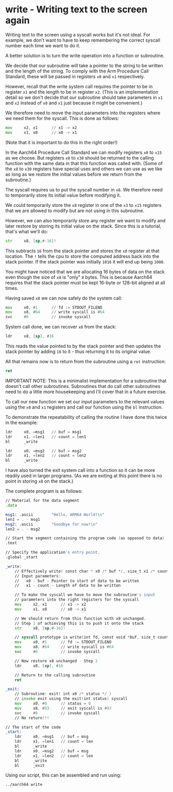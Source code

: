 write - Writing text to  the screen again
=========================================

Writing text to the screen using a syscall works but it's not ideal.
For example, we don't want to have to keep remembering the correct syscall
number each time we want to do it.

A better solution is to turn the write operation into a function or subroutine.

We decide that our subroutine will take a pointer to the string to be written and
the length of the string.  To comply with the Arm Procedure Call Standard,
these will be passed in registers `x0` and `x1` respectively.

However, recall that the write system call requires the pointer to be in
register `x1` and the length to be in register `x2`.  (This is an implementation
detail so we don't decide that our subroutine should take parameters in `x1` and `x2` instead
of `x0` and `x1` just because it might be convenient.)

We therefore need to move the input parameters into the registers where we need them for the
syscall.  This is done as follows:

```asm
mov     x2, x1      // x1 -> x2
mov     x1, x0      // x0 -> x1
```

(Note that it is important to do this in the right order!)

In the Aarch64 Procedure Call Standard we can modify registers `x0` to `x15` as
we choose.  But registers `x8` to `x30` should be returned to the calling function
with the same data in that this function was called with.  (Some of the
`x8` to `x30` registers have special uses and others we can use as we like as long
as we restore the initial values before we return from the subroutine.)

The syscall requires us to put the syscall number in `x8`.  We therefore need to
temporarily store its initial value before modifying it.

We could temporarily store the `x8` register in one of the `x3` to `x15` registers that
we are allowed to modify but are not using in this subroutine.

However, we can also temporarily store any register we want to modify and later restore by
storing its initial value on the stack.  Since this is a tutorial, that's what we'll do:

```asm
str     x8, [sp,#-16]!
```

This subtracts `16` from the stack pointer and stores the `x8` register at that
location.  The `!` tells the cpu to store the computed address back into the
stack pointer.  If the stack pointer was initially `1016` it will end up being `1000`.

You might have noticed that we are allocating 16 bytes of data on the stack even though
the size of `x8` is "only" `8` bytes.  This is because Aarch64 requires that the stack pointer
must be kept 16-byte or 128-bit aligned at all times.

Having saved `x8` we can now safely do the system call:

```asm
mov     x0, #1      // fd := STDOUT_FILENO
mov     x8, #64     // write syscall is #64
svc     #0          // invoke syscall
```

System call done, we can recover `x8` from the stack:

```asm
ldr     x8, [sp], #16
```

This reads the value pointed to by the stack pointer and then updates
the stack pointer by adding `16` to it - thus returning it to
its original value.

All that remains now is to return from the subroutine using a `ret` instruction:

```asm
ret
```

IMPORTANT NOTE: This is a minimalist implementation for a subroutine that doesn't call other
subroutines.  Subroutines that do call other subroutines need to do a little more housekeeping
and I'll cover that in a future exercise.

To call our new function we set our input parameters to the relevant values using
the `x0` and `x1` registers and call our function using the `bl` instruction.

To demonstrate the repeatability of calling the routine I have done this twice in the example:

```asm
ldr     x0, =msg1   // buf = msg1
ldr     x1, =len1   // count = len1
bl      _write

ldr     x0, =msg2   // buf = msg2
ldr     x1, =len2   // count = len2
bl      _write
```

I have also turned the exit system call into a function so it can be more readily used
in larger programs.  (As we are exiting at this point there is no point in storing `x8`
on the stack.)

The complete program is as follows:

```asm
// Material for the data segment
.data

msg1: .ascii        "Hello, ARM64 World!\n"
len1 = . - msg1
msg2: .ascii        "Goodbye for now!\n"
len2 = . - msg2

// Start the segment containing the program code (as opposed to data)
.text

// Specify the application's entry point.
.global _start

_write:
    // Effectively write( const char * x0 /* buf */, size_t x1 /* count */ )
    // Input parameters:
    //   x0 - buf - Pointer to start of data to be written
    //   x1 - count - Length of data to be written

    // To make the syscall we have to move the subroutine's input
    // parameters into the right registers for the syscall
    mov     x2, x1      // x1 -> x2
    mov     x1, x0      // x0 -> x1

    // We should return from this function with x8 unchanged.
    // Step 1 of achieving this is to push it onto the stack
    str     x8, [sp,#-16]!

    // syscall prototype is write(int fd, const void *buf, size_t count)
    mov     x0, #1      // fd := STDOUT_FILENO
    mov     x8, #64     // write syscall is #64
    svc     #0          // invoke syscall

    // Now restore x8 unchanged - Step 2
    ldr     x8, [sp], #16

    // Return to the calling subroutine
    ret

_exit:
    // Subroutine: exit( int x0 /* status */ )
    // invoke exit using the exit(int status) syscall
    mov     x0, #0      // status = 0
    mov     x8, #93     // exit syscall is #93
    svc     #0          // invoke syscall
    // No return!!!

// The start of the code
_start:
    ldr     x0, =msg1   // buf = msg
    ldr     x1, =len1   // count = len
    bl      _write
    ldr     x0, =msg2   // buf = msg
    ldr     x1, =len2   // count = len
    bl      _write
    bl      _exit
```

Using our script, this can be assembled and run using:

```asm
../aarch64 write
```

